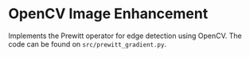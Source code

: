 # OpenCV Image Enhancement

Implements the Prewitt operator for edge detection using OpenCV. The code can be found on `src/prewitt_gradient.py`.
